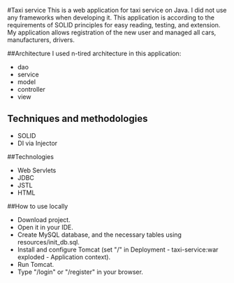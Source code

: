 #Taxi service
This is a web application for taxi service on Java. I did not use any frameworks when developing it.
This application is according to the requirements of SOLID principles for easy reading, testing, and extension.
My application allows registration of the new user and managed all cars, manufacturers, drivers.

##Architecture
I used n-tired architecture in this application: 
- dao
- service
- model
- controller
- view

## Techniques and methodologies
- SOLID
- DI via Injector

##Technologies
- Web Servlets
- JDBC
- JSTL
- HTML

##How to use locally
- Download project.
- Open it in your IDE.
- Create MySQL database, and the necessary tables using resources/init_db.sql.
- Install and configure Tomcat (set "/" in Deployment - taxi-service:war exploded - Application context).
- Run Tomcat.
- Type "/login" or "/register" in your browser.
